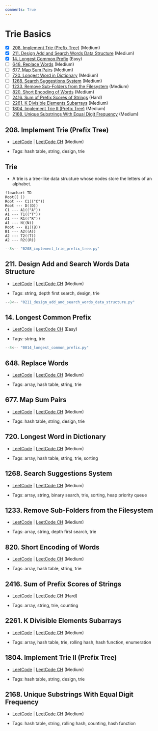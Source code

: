 ```yaml
---
comments: True
---
```


# Trie Basics

- [x] [208. Implement Trie (Prefix Tree)](https://leetcode.cn/problems/implement-trie-prefix-tree/) (Medium)
- [x] [211. Design Add and Search Words Data Structure](https://leetcode.cn/problems/design-add-and-search-words-data-structure/) (Medium)
- [x] [14. Longest Common Prefix](https://leetcode.cn/problems/longest-common-prefix/) (Easy)
- [ ] [648. Replace Words](https://leetcode.cn/problems/replace-words/) (Medium)
- [ ] [677. Map Sum Pairs](https://leetcode.cn/problems/map-sum-pairs/) (Medium)
- [ ] [720. Longest Word in Dictionary](https://leetcode.cn/problems/longest-word-in-dictionary/) (Medium)
- [ ] [1268. Search Suggestions System](https://leetcode.cn/problems/search-suggestions-system/) (Medium)
- [ ] [1233. Remove Sub-Folders from the Filesystem](https://leetcode.cn/problems/remove-sub-folders-from-the-filesystem/) (Medium)
- [ ] [820. Short Encoding of Words](https://leetcode.cn/problems/short-encoding-of-words/) (Medium)
- [ ] [2416. Sum of Prefix Scores of Strings](https://leetcode.cn/problems/sum-of-prefix-scores-of-strings/) (Hard)
- [ ] [2261. K Divisible Elements Subarrays](https://leetcode.cn/problems/k-divisible-elements-subarrays/) (Medium)
- [ ] [1804. Implement Trie II (Prefix Tree)](https://leetcode.cn/problems/implement-trie-ii-prefix-tree/) (Medium)
- [ ] [2168. Unique Substrings With Equal Digit Frequency](https://leetcode.cn/problems/unique-substrings-with-equal-digit-frequency/) (Medium)

## 208. Implement Trie (Prefix Tree)

-   [LeetCode](https://leetcode.com/problems/implement-trie-prefix-tree/) | [LeetCode CH](https://leetcode.cn/problems/implement-trie-prefix-tree/) (Medium)

-   Tags: hash table, string, design, trie
## Trie

-   A trie is a tree-like data structure whose nodes store the letters of an alphabet.

```mermaid
flowchart TD
Root(( ))
Root --- C1(("C"))
Root --- D((D))
C1 --- A1(("A"))
A1 --- T1(("T"))
A1 --- R1(("R"))
A1 --- N((N))
Root --- B1((B))
B1 --- A2((A))
A2 --- T2((T))
A2 --- R2((R))
```

```python title="208. Implement Trie (Prefix Tree) - Python Solution"
--8<-- "0208_implement_trie_prefix_tree.py"
```

## 211. Design Add and Search Words Data Structure

-   [LeetCode](https://leetcode.com/problems/design-add-and-search-words-data-structure/) | [LeetCode CH](https://leetcode.cn/problems/design-add-and-search-words-data-structure/) (Medium)

-   Tags: string, depth first search, design, trie

```python title="211. Design Add and Search Words Data Structure - Python Solution"
--8<-- "0211_design_add_and_search_words_data_structure.py"
```

## 14. Longest Common Prefix

-   [LeetCode](https://leetcode.com/problems/longest-common-prefix/) | [LeetCode CH](https://leetcode.cn/problems/longest-common-prefix/) (Easy)

-   Tags: string, trie

```python title="14. Longest Common Prefix - Python Solution"
--8<-- "0014_longest_common_prefix.py"
```

## 648. Replace Words

-   [LeetCode](https://leetcode.com/problems/replace-words/) | [LeetCode CH](https://leetcode.cn/problems/replace-words/) (Medium)

-   Tags: array, hash table, string, trie

## 677. Map Sum Pairs

-   [LeetCode](https://leetcode.com/problems/map-sum-pairs/) | [LeetCode CH](https://leetcode.cn/problems/map-sum-pairs/) (Medium)

-   Tags: hash table, string, design, trie

## 720. Longest Word in Dictionary

-   [LeetCode](https://leetcode.com/problems/longest-word-in-dictionary/) | [LeetCode CH](https://leetcode.cn/problems/longest-word-in-dictionary/) (Medium)

-   Tags: array, hash table, string, trie, sorting

## 1268. Search Suggestions System

-   [LeetCode](https://leetcode.com/problems/search-suggestions-system/) | [LeetCode CH](https://leetcode.cn/problems/search-suggestions-system/) (Medium)

-   Tags: array, string, binary search, trie, sorting, heap priority queue

## 1233. Remove Sub-Folders from the Filesystem

-   [LeetCode](https://leetcode.com/problems/remove-sub-folders-from-the-filesystem/) | [LeetCode CH](https://leetcode.cn/problems/remove-sub-folders-from-the-filesystem/) (Medium)

-   Tags: array, string, depth first search, trie

## 820. Short Encoding of Words

-   [LeetCode](https://leetcode.com/problems/short-encoding-of-words/) | [LeetCode CH](https://leetcode.cn/problems/short-encoding-of-words/) (Medium)

-   Tags: array, hash table, string, trie

## 2416. Sum of Prefix Scores of Strings

-   [LeetCode](https://leetcode.com/problems/sum-of-prefix-scores-of-strings/) | [LeetCode CH](https://leetcode.cn/problems/sum-of-prefix-scores-of-strings/) (Hard)

-   Tags: array, string, trie, counting

## 2261. K Divisible Elements Subarrays

-   [LeetCode](https://leetcode.com/problems/k-divisible-elements-subarrays/) | [LeetCode CH](https://leetcode.cn/problems/k-divisible-elements-subarrays/) (Medium)

-   Tags: array, hash table, trie, rolling hash, hash function, enumeration

## 1804. Implement Trie II (Prefix Tree)

-   [LeetCode](https://leetcode.com/problems/implement-trie-ii-prefix-tree/) | [LeetCode CH](https://leetcode.cn/problems/implement-trie-ii-prefix-tree/) (Medium)

-   Tags: hash table, string, design, trie

## 2168. Unique Substrings With Equal Digit Frequency

-   [LeetCode](https://leetcode.com/problems/unique-substrings-with-equal-digit-frequency/) | [LeetCode CH](https://leetcode.cn/problems/unique-substrings-with-equal-digit-frequency/) (Medium)

-   Tags: hash table, string, rolling hash, counting, hash function
